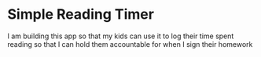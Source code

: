 # Simple Reading Timer

I am building this app so that my kids can use it to log their time spent reading so that I can hold them accountable for when I sign their homework